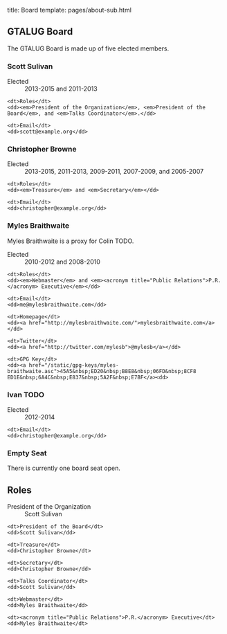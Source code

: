 title: Board
template: pages/about-sub.html

## GTALUG Board

The GTALUG Board is made up of five elected members.

### Scott Sulivan

<dl class="dl-horizontal">
	<dt>Elected</dt>
	<dd>2013-2015 and 2011-2013</dd>
	
	<dt>Roles</dt>
	<dd><em>President of the Organization</em>, <em>President of the Board</em>, and <em>Talks Coordinator</em>.</dd>
	
	<dt>Email</dt>
	<dd>scott@example.org</dd>
</dl>


### Christopher Browne

<dl class="dl-horizontal">
	<dt>Elected</dt>
	<dd>2013-2015, 2011-2013, 2009-2011, 2007-2009, and 2005-2007</dd>
	
	<dt>Roles</dt>
	<dd><em>Treasure</em> and <em>Secretary</em></dd>
	
	<dt>Email</dt>
	<dd>christopher@example.org</dd>
</dl>

### Myles Braithwaite

<div class="alert alert-info">
	Myles Braithwaite is a proxy for Colin TODO.
</div>

<dl class="dl-horizontal">
	<dt>Elected</dt>
	<dd>2010-2012 and 2008-2010</dd>
	
	<dt>Roles</dt>
	<dd><em>Webmaster</em> and <em><acronym title="Public Relations">P.R.</acronym> Executive</em></dd>
	
	<dt>Email</dt>
	<dd>me@mylesbraithwaite.com</dd>
	
	<dt>Homepage</dt>
	<dd><a href="http://mylesbraithwaite.com/">mylesbraithwaite.com</a></dd>
	
	<dt>Twitter</dt>
	<dd><a href="http://twitter.com/mylesb">@mylesb</a></dd>
	
	<dt>GPG Key</dt>
	<dd><a href="/static/gpg-keys/myles-braithwaite.asc">45A5&nbsp;ED20&nbsp;B8E8&nbsp;06FD&nbsp;8CF8 ED1E&nbsp;6A4C&nbsp;E837&nbsp;5A2F&nbsp;E7BF</a><dd>
</dl>

### Ivan TODO

<dl class="dl-horizontal">
	<dt>Elected</dt>
	<dd>2012-2014</dd>
	
	<dt>Email</dt>
	<dd>christopher@example.org</dd>
</dl>

### Empty Seat

There is currently one board seat open.

## Roles

<dl class="dl-horizontal">
	<dt>President of the Organization</dt>
	<dd>Scott Sulivan</dd>
	
	<dt>President of the Board</dt>
	<dd>Scott Sulivan</dd>
	
	<dt>Treasure</dt>
	<dd>Christopher Browne</dt>
	
	<dt>Secretary</dt>
	<dd>Christopher Browne</dd>
	
	<dt>Talks Coordinator</dt>
	<dd>Scott Sulivan</dd>
	
	<dt>Webmaster</dt>
	<dd>Myles Braithwaite</dd>
	
	<dt><acronym title="Public Relations">P.R.</acronym> Executive</dt>
	<dd>Myles Braithwaite</dt>
</dl>